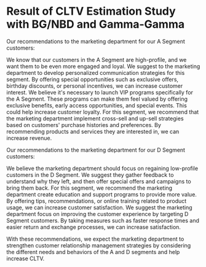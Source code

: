 # Result of CLTV Estimation Study with BG/NBD and Gamma-Gamma

Our recommendations to the marketing department for our A Segment customers:

We know that our customers in the A Segment are high-profile, and we want them to be even more engaged and loyal. We suggest to the marketing department to develop personalized communication strategies for this segment. By offering special opportunities such as exclusive offers, birthday discounts, or personal incentives, we can increase customer interest.
We believe it's necessary to launch VIP programs specifically for the A Segment. These programs can make them feel valued by offering exclusive benefits, early access opportunities, and special events. This could help increase customer loyalty.
For this segment, we recommend that the marketing department implement cross-sell and up-sell strategies based on customers' purchase histories and preferences. By recommending products and services they are interested in, we can increase revenue.

Our recommendations to the marketing department for our D Segment customers:

We believe the marketing department should focus on regaining low-profile customers in the D Segment. We suggest they gather feedback to understand why they left, and then offer special offers and campaigns to bring them back.
For this segment, we recommend the marketing department create education and support programs to provide more value. By offering tips, recommendations, or online training related to product usage, we can increase customer satisfaction.
We suggest the marketing department focus on improving the customer experience by targeting D Segment customers. By taking measures such as faster response times and easier return and exchange processes, we can increase satisfaction.

With these recommendations, we expect the marketing department to strengthen customer relationship management strategies by considering the different needs and behaviors of the A and D segments and help increase CLTV.
